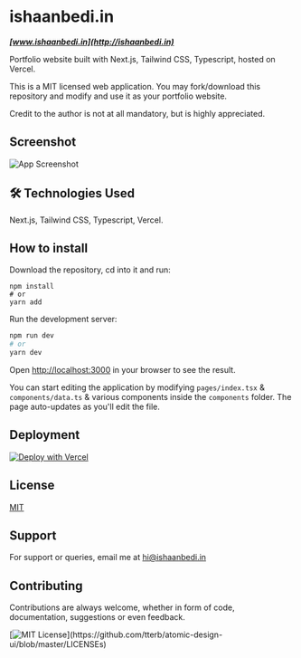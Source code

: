 # ishaanbedi.in


***[www.ishaanbedi.in](http://ishaanbedi.in)***

Portfolio website built with Next.js, Tailwind CSS, Typescript, hosted on Vercel.

This is a MIT licensed web application. You may fork/download this repository and modify and use it as your portfolio website. 

Credit to the author is not at all mandatory, but is highly appreciated.

## Screenshot

![App Screenshot](https://res.cloudinary.com/dhfhotfqs/image/upload/v1653206628/Github/Screenshot_2022-05-22_at_1.33.20_PM_zxjrzw.png)

## 🛠 Technologies Used

Next.js, Tailwind CSS, Typescript, Vercel.

## How to install
Download the repository, cd into it and run:
```
npm install
# or
yarn add
```
Run the development server:

```bash
npm run dev
# or
yarn dev
```

Open [http://localhost:3000](http://localhost:3000) in your browser to see the result.

You can start editing the application by modifying `pages/index.tsx` & `components/data.ts` & various components inside the `components` folder. The page auto-updates as you'll edit the file.

## Deployment

[![Deploy with Vercel](https://vercel.com/button)](https://vercel.com/new/git/external?repository-url=https%3A%2F%2Fgithub.com%2Fishaanbedi%2Fishaanbedi.in)


## License

[MIT](https://choosealicense.com/licenses/mit/)

## Support

For support or queries, email me at hi@ishaanbedi.in

## Contributing

Contributions are always welcome, whether in form of code, documentation, suggestions or even feedback.




[![MIT License](https://img.shields.io/apm/l/atomic-design-ui.svg?)](https://github.com/tterb/atomic-design-ui/blob/master/LICENSEs)


